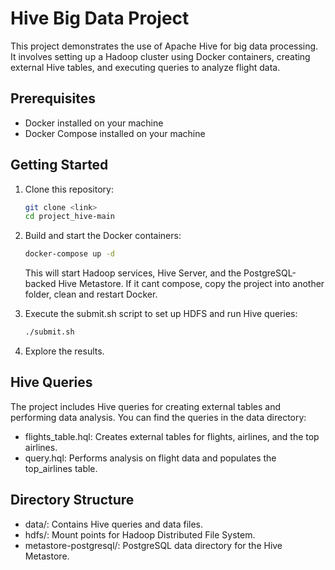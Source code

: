 # Hive Big Data Project

This project demonstrates the use of Apache Hive for big data processing. It involves setting up a Hadoop cluster using Docker containers, creating external Hive tables, and executing queries to analyze flight data.

## Prerequisites

- Docker installed on your machine
- Docker Compose installed on your machine

## Getting Started

1. Clone this repository:

   ```bash
   git clone <link>
   cd project_hive-main
   ```

2. Build and start the Docker containers:

   ```bash
   docker-compose up -d
   ```

   This will start Hadoop services, Hive Server, and the PostgreSQL-backed Hive Metastore.
   If it cant compose, copy the project into another folder, clean and restart Docker.

3. Execute the submit.sh script to set up HDFS and run Hive queries:

   ```bash
   ./submit.sh
   ```

4. Explore the results.

## Hive Queries

The project includes Hive queries for creating external tables and performing data analysis. You can find the queries in the data directory:
- flights_table.hql: Creates external tables for flights, airlines, and the top airlines.
- query.hql: Performs analysis on flight data and populates the top_airlines table.

## Directory Structure

- data/: Contains Hive queries and data files.
- hdfs/: Mount points for Hadoop Distributed File System.
- metastore-postgresql/: PostgreSQL data directory for the Hive Metastore.
